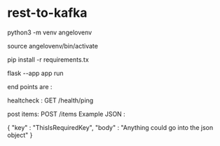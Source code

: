 # rest-to-kafka

python3 -m venv angelovenv

source angelovenv/bin/activate

pip install -r requirements.tx

flask --app app run

end points are :

healtcheck : 
GET /health/ping

post items:
POST /items
Example JSON : 

{
    "key" : "ThisIsRequiredKey",
    "body" : "Anything could go into the json object"
}
